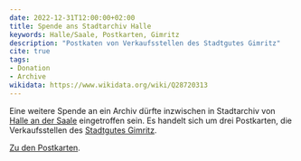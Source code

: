 ```yaml
---
date: 2022-12-31T12:00:00+02:00
title: Spende ans Stadtarchiv Halle
keywords: Halle/Saale, Postkarten, Gimritz
description: "Postkaten von Verkaufsstellen des Stadtgutes Gimritz"
cite: true
tags:
- Donation
- Archive
wikidata: https://www.wikidata.org/wiki/Q28720313
---
```


Eine weitere Spende an ein Archiv dürfte inzwischen in Stadtarchiv von [Halle an der Saale](https://de.wikipedia.org/wiki/Halle_(Saale)) eingetroffen sein. Es handelt sich um drei Postkarten, die Verkaufsstellen des [Stadtgutes Gimritz](https://de.wikipedia.org/wiki/Pei%C3%9Fnitzinsel#Das_Gut_Gimritz).
<!--more-->

[Zu den Postkarten](/collections/donations/halle/).

